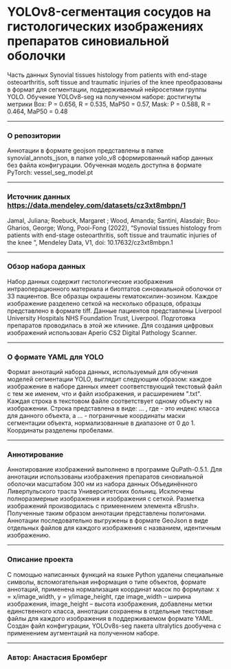 # YOLOv8-сегментация сосудов на гистологических изображениях препаратов синовиальной оболочки
Часть данных Synovial tissues histology from patients with end-stage osteoarthritis, soft tissue and traumatic injuries of the knee преобразованы в формат для сегментации, поддерживаемый нейросетями группы YOLO. Обучение YOLOv8-seg на полученном наборе: достигнуты метрики Box: P = 0.656, R = 0.535, MaP50 = 0.57, Mask: P = 0.588, R = 0.464, MaP50 = 0.48
______________________________________________________________________________
### О репозитории
Аннотации в формате geojson представлены в папке synovial_annots_json, в папке yolo_v8 сформированный набор данных без файла конфигурации. Обученная модель доступна в формате PyTorch: vessel_seg_model.pt
______________________________________________________________________________
### Источник данных https://data.mendeley.com/datasets/cz3xt8mbpn/1
Jamal, Juliana; Roebuck, Margaret ; Wood, Amanda; Santini, Alasdair; Bou-Gharios, George; Wong, Pooi-Fong (2022), “Synovial tissues histology from patients with end-stage osteoarthritis, soft tissue and traumatic injuries of the knee ”, Mendeley Data, V1, doi: 10.17632/cz3xt8mbpn.1
______________________________________________________________________________
### Обзор набора данных
Набор данных содержит гистологические изображения интраоперационного материала и биоптатов синовиальной оболочки от 33 пациентов. Все образцы окрашены гематоксилин-эозином. Каждое изображение разделено сеткой на несколько образцов, образцы  представлено в формате tiff. Данные пациентов представлены Liverpool University Hospitals NHS Foundation Trust, Liverpool. Подготовка препаратов проводилась в этой же клинике. Для создания цифровых 
изображений использован Aperio CS2 Digital Pathology Scanner.
______________________________________________________________________________
### О формате YAML для YOLO
Формат аннотаций набора данных, используемый для обучения моделей сегментации YOLO, выглядит следующим образом: каждое изображение в наборе данных имеет соответствующий текстовый файл с тем же именем, что и файл изображения, и расширением ".txt". Каждая строка в текстовом файле соответствует одному объекту на изображении. Строка представлена в виде: <class-index> <x1> <y1> <x2> <y2> ... <xn> <yn>, где <class-index> - это индекс класса для данного объекта, а <x1> <y1> <x2> <y2> ... <xn> <yn> - пограничные координаты маски сегментации объекта, нормализованные в диапазоне от 0 до 1. Координаты разделены пробелами. 
______________________________________________________________________________
### Аннотирование 
Аннотирование изображений выполнено в программе QuPath-0.5.1. Для аннотации использованы изображения препаратов синовиальной оболочки масштабом 300 нм из набора данных Объединённого Ливерпульского траста Университетских больниц. Исключены полноразмерные изображения и изображения с сеткой. Разметка изображений производилась с применением элемента «Brush». Полученные таким образом аннотации представлены полигонами. Аннотации последовательно выгружены в формате GeoJson в виде отдельных файлов для каждого изображения с названием, идентичным изображению.
______________________________________________________________________________
### Описание проекта
С помощью написанных функций на языке Python удалены специальные символы, вспомогательная информация о типе объектов, формате аннотаций, применена нормализация координат масок по формулам: x = x/image_width, y = y/image_height, где image_width – ширина изображения, image_height – высота изображения, добавлены метки единственного класса, аннотации сохранены в отдельные текстовые файлы для каждого изображения в поддерживаемом формате YAML. Создан файл конфигурации, YOLOv8s-seg пакета ultralytics дообучена с применением аугментаций на полученном наборе. 
______________________________________________________________________________
### Автор: Анастасия Бромберг 
